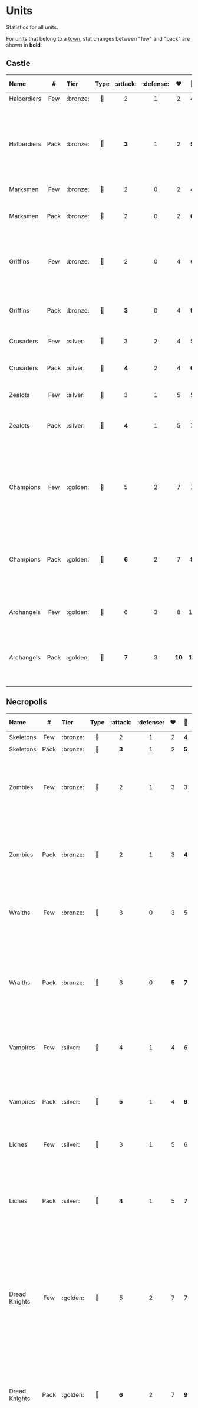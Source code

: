 # Units

Statistics for all units.

For units that belong to a [town](towns.md), stat changes between "few" and "pack" are shown in **bold**.


## Castle

| Name | # | Tier | Type | :attack: | :defense: | ❤️ | 🤺 | Recruitment Cost | Abilities |
| :--- | :---: | :--- | :---: | :---: | :---: | :---: | :---: | ---: | :--- |
| Halberdiers | Few | :bronze: | 👣 | 2 | 1 | 2 | 4 | 2 🟡 | - |
| Halberdiers | Pack | :bronze: | 👣 | **3** | 1 | 2 | **5** | 3 🟡 | ⏳ When the unit is targeted by any attack, you can discard a card and ignore the [Attack die's](dice.md#attack-die) roll result. |
| Marksmen | Few | :bronze: | 🏹 | 2 | 0 | 2 | 4 | 3 🟡 | - |
| Marksmen | Pack | :bronze: | 🏹 | 2 | 0 | 2 | **6** | 5 🟡 | 🪓 If a target is a non-adjacent unit, attack this target again. |
| Griffins | Few | :bronze: | 🪽 | 2 | 0 | 4 | 6 | 4 🟡 | 🗡️This unit can perform an unlimited number of Retaliation Attacks. |
| Griffins | Pack | :bronze: | 🪽 | **3** | 0 | 4 | **9** | 6 🟡 | 🗡️ This unit can perform an unlimited number of Retaliation Attacks. |
| Crusaders | Few | :silver: | 👣 | 3 | 2 | 4 | 5 | 6 🟡 | - |
| Crusaders | Pack | :silver: | 👣 | **4** | 2 | 4 | **6** | 10 🟡 | 🪓 You can reroll every "0" on this unit's [Attack die](dice.md#attack-die). |
| Zealots | Few | :silver: | 🏹 | 3 | 1 | 5 | 5 | 8 🟡 | - |
| Zealots | Pack | :silver: | 🏹 | **4** | 1 | 5 | **7** | 12 🟡 | ⏳ Ignore the combat penalty against adjacent units. |
| Champions | Few | :golden: | 👣 | 5 | 2 | 7 | 7 | 12 🟡 | 🌍 If your hero is on a field with Stables, this unit's reinforcement cost is reduced by 6 🟡. |
| Champions | Pack | :golden: | 👣 | **6** | 2 | 7 | **9** | 20 🟡<br>1 🔴 | 🪓 If this unit's movement ends in a space other than where it started, you may reroll an [Attack die](dice.md#attack-die). |
| Archangels | Few | :golden: | 🪽 | 6 | 3 | 8 | 12 | 20 🟡<br>1 🔴 | 🌍 When combat begins, draw 1 card. |
| Archangels | Pack | :golden: | 🪽 | **7** | 3 | **10** | **18** | 30 🟡<br>2 🔴 | 🌍 Once per Combat. Cancel an attack that would reduce another unit's ❤️ to 0. |


## Necropolis

| Name | # | Tier | Type | :attack: | :defense: | ❤️ | 🤺 | Recruitment Cost | Abilities |
| :--- | :---: | :--- | :---: | :---: | :---: | :---: | :---: | ---: | :--- |
| Skeletons | Few | :bronze: | 👣 | 2 | 1 | 2 | 4 | 2 🟡 | - |
| Skeletons | Pack | :bronze: | 👣 | **3** | 1 | 2 | **5** | 3 🟡 | - |
| Zombies | Few | :bronze: | 👣 | 2 | 1 | 3 | 3 | 3 🟡 | ⏳ If the attacker resolves a "+1" on [Attack die](dice.md#attack-die), gain +1 :defense:. |
| Zombies | Pack | :bronze: | 👣 | 2 | 1 | 3 | **4** | 4 🟡 | ⏳ If the attacker resolves a "0" or a +1" on [Attack die](dice.md#attack-die), gain +1 :defense:. |
| Wraiths | Few | :bronze: | 🪽 | 3 | 0 | 3 | 5 | 4 🟡 | ➡️ Remove up to 1 ❤️‍🩹 from this unit. |
| Wraiths | Pack | :bronze: | 🪽 | 3 | 0 | **5** | **7** | 6 🟡 | ➡️ Remove up to 1 ❤️‍🩹 from this unit, then discard 1 random card from the enemy's hand. |
| Vampires | Few | :silver: | 🪽 | 4 | 1 | 4 | 6 | 8 🟡 | 🪓 Ignore the Retaliation Attack. |
| Vampires | Pack | :silver: | 🪽 | **5** | 1 | 4 | **9** | 12 🟡 | 🪓 Ignore the Retaliation Attack. Then remove up to 2 ❤️‍🩹 from this unit. |
| Liches | Few | :silver: | 🏹 | 3 | 1 | 5 | 6 | 8 🟡 | - |
| Liches | Pack | :silver: | 🏹 | **4** | 1 | 5 | **7** | 14 🟡 | 🪓 Choose a unit adjacent to the target and attack it. For the purpose of this attack, your :attack: is 2. |
| Dread Knights | Few | :golden: | 👣 | 5 | 2 | 7 | 7 | 12 🟡 | 🪓 When retaliating after this attack, the enemy rolls 2 [Attack dice](dice.md#attack-die) and resolves the lower result. |
| Dread Knights | Pack | :golden: | 👣 | **6** | 2 | 7 | **9** | 20 🟡<br>1 🔴 | 🪓 If you resolve a "0" or a "+1" on the [Attack die](dice.md#attack-die), increase this unit's total attack value by another "+1". |
| Ghost Dragons | Few | :golden: | 🪽 | 6 | 3 | 8 | 9 | 19 🟡<br>1 🔴 | ➡️ Discard the enemy's 💛 token. |
| Ghost Dragons | Pack | :golden: | 🪽 | **7** | 3 | **9** | **14** | 32 🟡<br>2 🔴 | ➡️ Discard the enemy's 💛 token.<br>🪓 Add +1 to your [Attack die](dice.md#attack-die) result. |


## Dungeon

| Name | # | Tier | Type | :attack: | :defense: | ❤️ | 🤺 | Recruitment Cost | Abilities |
| :--- | :---: | :--- | :---: | :---: | :---: | :---: | :---: | ---: | :--- |
| Troglodytes | Few | :bronze: | 👣 | 2 | 1 | 2 | 4 | 2 🟡 | - |
| Troglodytes | Pack | :bronze: | 👣 | **3** | 1 | 2 | **5** | 3 🟡 | ⏳ This unit ignores 🐍 effect. |
| Harpies | Few | :bronze: | 🪽 | 2 | 0 | 3 | 6 | 3 🟡 | 🪓 After the enemy's Retaliation Attack, this unit can return to the space from which it moved to attack. |
| Harpies | Pack | :bronze: | 🪽 | **3** | 0 | 3 | **9** | 5 🟡 | 🪓 Ignore the Retaliation Attack. This unit can return to the space from which it moved to attack. |
| Evil Eyes | Few | :bronze: | 🏹 | 3 | 0 | 3 | 5 | 4 🟡 | - |
| Evil Eyes | Pack | :bronze: | 🏹 | 3 | **1** | 3 | **7** | 6 🟡 | ⏳ Ignore the combat penalty against adjacent units. |
| Medusas | Few | :silver: | 🏹 | 3 | 1 | 4 | 5 | 6 🟡 | ⏳ After the Retaliation Attack, roll an [Attack die](dice.md#attack-die), on a "0" the target is 🐍. |
| Medusas | Pack | :silver: | 🏹 | **4** | 1 | 4 | **6** | 12 🟡 | ⏳ Ignore the combat penalty against adjacent units.<br>🗡️ The target gains 🐍. |
| Minotaurs | Few | :silver: | 👣 | 4 | 2 | 4 | 6 | 8 🟡 | 🪓 If you resolve a "-1" on the [Attack die](dice.md#attack-die), draw a card, |
| Minotaurs | Pack | :silver: | 👣 | **5** | 2 | 4 | **8** | 14 🟡 | 🪓 If you resolve a "-1" on the [Attack die](dice.md#attack-die), draw a card, |
| Manticores | Few | :golden: | 🪽 | 5 | 1 | 6 | 7 | 10 🟡 | - |
| Manticores | Pack | :golden: | 🪽 | 5 | 1 | 6 | **11** | 18 🟡<br>1 🔴 | 🪓 For this attack, ignore the :defense: value from the target unit's card. |
| Black Dragons | Few | :golden: | 🪽 | 6 | 3 | 8 | 11 | 19 🟡<br>1 🔴 | ⏳ Reduce ❤️‍🩹 taken by this unit from [🪄](spells.md) by 2 to a minimum of 0. |
| Black Dragons | Pack | :golden: | 🪽 | **8** | 3 | 8 | **15** | 33 🟡<br>2 🔴 | ⏳ Ignore any [🪄](spells.md) effects and ❤️‍🩹 from [Specialty](heroes.md). |


## Tower

| Name | # | Tier | Type | :attack: | :defense: | ❤️ | 🤺 | Recruitment Cost | Abilities |
| :--- | :---: | :--- | :---: | :---: | :---: | :---: | :---: | ---: | :--- |
| Gremlins | Few | :bronze: | 🏹 | 2 | 0 | 2 | 4 | 0 🟡 | - |
| Gremlins | Pack | :bronze: | 🏹 | 2 | 0 | 2 | **5** | 2 🟡 | - |
| Gargoyles | Few | :bronze: | 🪽 | 2 | 1 | 3 | 6 | 3 🟡 | ⏳ This unit ignores any 🔄 [Spell](spells.md) effects. |
| Gargoyles | Pack | :bronze: | 🪽 | **3** | 1 | 3 | **9** | 4 🟡 | ⏳ This unit ignores any 🔄 [Spell](spells.md) effects. |
| Iron Golems | Few | :bronze: | 👣 | 3 | 1 | 3 | 4 | 4 🟡 | ⏳ This unit reduces any ❤️‍🩹 it takes from [spells](spells.md) by 1 - to a minimum of 0. |
| Iron Golems | Pack | :bronze: | 👣 | 3 | **2** | 3 | **5** | 7 🟡 | ⏳ This unit reduces any ❤️‍🩹 it takes from [spells](spells.md) by 2 - to a minimum of 0. |
| Magi | Few | :silver: | 🏹 | 3 | 0 | 4 | 5 | 6 🟡 | 🪓 Ignore combat penalties. |
| Magi | Pack | :silver: | 🏹 | **4** | **1** | 4 | 6 | 11 🟡 | 🪓 Ignore combat penalties. ➡️ Add +1 📖 to the first [spell](spells.md) you cast this round. |
| Genies | Few | :silver: | 🪽 | 3 | 1 | 6 | 7 | 8 🟡 | 🌀 Discard 3 cards from your deck and take a [🪄](spells.md) discarded this way to your hand. |
| Genies | Pack | :silver: | 🪽 | **4** | 1 | 6 | **8** | 12 🟡 | 🪓 Discard 3 cards from your deck and take a [🪄](spells.md) discarded this way to your hand. |
| Nagas | Few | :golden: | 👣 | 5 | 2 | 7 | 6 | 13 🟡 | 🪓 Ignore Retaliation Attacks. |
| Nagas | Pack | :golden: | 👣 | **6** | 2 | 7 | **8** | 18 🟡<br>1 🔴 | 🪓 Ignore Retaliation Attacks. |
| Titans | Few | :golden: | 👣 | 6 | 3 | 8 | 7 | 18 🟡<br>1 🔴 | ⏳ Ignore any 🔄 effects on this unit. |
| Titans | Pack | :golden: | 🏹 | 6 | 3 | 8 | **11** | 32 🟡<br>2 🔴 | ⏳ Ignore any 🔄 effects on this unit and combat penalties against adjacent units. |


## Rampart

| Name | # | Tier | Type | :attack: | :defense: | ❤️ | 🤺 | Recruitment Cost | Abilities |
| :--- | :---: | :--- | :---: | :---: | :---: | :---: | :---: | ---: | :--- |
| Centaurs | Few | :bronze: | 👣 | 2 | 0 | 3 | 6 | 2 🟡 | - |
| Centaurs | Pack | :bronze: | 👣 | **3** | 0 | 3 | **8** | 3 🟡 | - |
| Dwarves | Few | :bronze: | 👣 | 2 | 1 | 3 | 3 | 3 🟡 | ⏳ If this unit is targeted by any [Spell](spells.md) or [Specialty](heroes.md) card, roll 1 [Attack die](dice.md#attack-die). On a "+1" result, ignore the card's effect. |
| Dwarves | Pack | :bronze: | 👣 | **3** | 1 | 3 | **5** | 4 🟡 | ⏳ If this unit is targeted by any [Spell](spells.md) or [Specialty](heroes.md) card, roll 1 [Attack die](dice.md#attack-die). On a "+1" result, ignore the card's effect. |
| Elves | Few | :bronze: | 🏹 | 2 | 1 | 3 | 6 | 4 🟡 | - |
| Elves | Pack | :bronze: | 🏹 | **3** | 1 | 3 | **7** | 7 🟡 | 🪓 If a target is a non adjacent unit, on a "-1" or "0" result, attack this target again. |
| Pegasi | Few | :silver: | 🪽 | 3 | 0 | 5 | 8 | 6 🟡 | - |
| Pegasi | Pack | :silver: | 🪽 | **4** | 0 | **6** | **12** | 10 🟡 | ⏳ The 📖 of all enemy [spells](spells.md) is reduced by 1 (to a minimum of 0). |
| Dendroids | Few | :silver: | 👣 | 4 | 2 | 5 | 3 | 8 🟡 | - |
| Dendroids | Pack | :silver: | 👣 | 4 | 2 | **6** | **4** | 15 🟡 | ⏳ Enemy units that start activation adjacent to this unit cannot move. |
| Unicorns | Few | :golden: | 👣 | 5 | 1 | 8 | 7 | 11 🟡 | ⏳ Reduce any ❤️‍🩹 from [🪄](spells.md) dealt to this unit by 1 (to a minimum of 0), |
| Unicorns | Pack | :golden: | 👣 | **6** | 1 | 8 | **9** | 18 🟡<br>1 🔴 | ⏳ Reduce any ❤️‍🩹 from [🪄](spells.md) dealt to this and adjacent friendly unit(s) by 1 (to a minimum of 0), |
| Gold Dragons | Few | :golden: | 👣 | 5 | 3 | 9 | 10 | 22 🟡<br>1 🔴 | 🪓 Attack 2 spaces in a line. The first attack resolves normally, and the second has 2 :attack:, |
| Gold Dragons | Pack | :golden: | 👣 | **6** | 3 | **10** | **16** | 30 🟡<br>2 🔴 | 🪓 Attack 2 spaces in a line. The first attack resolves normally, and the second has 3 :attack:. |


## Fortress

| Name | # | Tier | Type | :attack: | :defense: | ❤️ | 🤺 | Recruitment Cost | Abilities |
| :--- | :---: | :--- | :---: | :---: | :---: | :---: | :---: | ---: | :--- |
| Gnolls | Few | :bronze: | 👣 | 2 | 1 | 3 | 4 | 2 🟡 | - |
| Gnolls | Pack | :bronze: | 👣 | 2 | 1 | **4** | **5** | 3 🟡 | - |
| Lizardmen | Few | :bronze: | 🏹 | 2 | 0 | 3 | 4 | 3 🟡 | - |
| Lizardmen | Pack | :bronze: | 🏹 | **3** | 0 | 3 | **5** | 5 🟡 | - |
| Dragon Flies | Few | :bronze: | 🪽 | 3 | 0 | 3 | 8 | 4 🟡 | 🪓 Remove all 🔄 effects played on the target by the enemy player. |
| Dragon Flies | Pack | :bronze: | 🪽 | 3 | **1** | 3 | **12** | 7 🟡 | 🪓 Remove all 🔄 effects played on the target by the enemy player. If the target retaliates, it suffers - 1 :attack:. |
| Basilisks | Few | :silver: | 👣 | 4 | 1 | 4 | 5 | 6 🟡 | 🪓 On "-1" outcomes on the [Attack die](dice.md#attack-die), the attacked unit gains a 🐍 token. |
| Basilisks | Pack | :silver: | 👣 | 4 | 1 | **5** | **7** | 9 🟡 | 🪓 On "-1" outcomes on the [Attack die](dice.md#attack-die), the attacked unit gains a 🐍 token. |
| Gorgons | Few | :silver: | 👣 | 4 | 2 | 5 | 5 | 9 🟡 | - |
| Gorgons | Pack | :silver: | 👣 | **5** | 2 | 5 | **6** | 14 🟡 | 🪓 After the attack, roll 2 [Attack dice](dice.md#attack-die); on a double "0", decrease the target unit's ❤️ to 0. |
| Wyverns | Few | :golden: | 🪽 | 5 | 1 | 8 | 7 | 12 🟡 | 🪓 Place 1 faction cube on the target. At the beginning of its every activation, remove it to inflict 1 ❤️‍🩹. |
| Wyverns | Pack | :golden: | 🪽 | **6** | 1 | 8 | **11** | 18 🟡<br>1 🔴 | 🪓 Place 2 faction cubes on the target. At the beginning of its every activation, remove 1 of them to inflict 1 ❤️‍🩹, |
| Hydras | Few | :golden: | 👣 | 6 | 3 | 8 | 5 | 20 🟡<br>1 🔴 | 🪓 Ignore the Retaliation Attack. |
| Hydras | Pack | :golden: | 👣 | **7** | 3 | **10** | **7** | 28 🟡<br>2 🔴 | 🪓 Ignore the Retaliation Attack. This unit attacks up to 2 adjacent enemy units. |


## Inferno

| Name | # | Tier | Type | :attack: | :defense: | ❤️ | 🤺 | Recruitment Cost | Abilities |
| :--- | :---: | :--- | :---: | :---: | :---: | :---: | :---: | ---: | :--- |
| Familiars | Few | :bronze: | 👣 | 2 | 1 | 2 | 5 | 2 🟡 | - |
| Familiars | Pack | :bronze: | 👣 | **3** | 1 | 2 | **7** | 3 🟡 | ⏳ Whenever an enemy casts a [🪄](spells.md) from hand, they must discard 1 card from hand. |
| Magogs | Few | :bronze: | 🏹 | 2 | 0 | 2 | 4 | 3 🟡 | - |
| Magogs | Pack | :bronze: | 🏹 | 2 | 0 | **3** | **6** | 5 🟡 | 🪓 When Magogs attack a target that is not adjacent to them, they also deal 1 ❤️‍🩹 to a unit adjacent to the target. |
| Cerberi | Few | :bronze: | 👣 | 3 | 0 | 4 | 7 | 4 🟡 | - |
| Cerberi | Pack | :bronze: | 👣 | 3 | **1** | **5** | **8** | 7 🟡 | 🪓 Ignores Retaliation Attacks. Additionally, deals 1 ❤️‍🩹 to another enemy unit adjacent to Cerberi. |
| Demons | Few | :silver: | 👣 | 3 | 2 | 4 | 5 | 6 🟡 | - |
| Demons | Pack | :silver: | 👣 | 3 | 2 | **5** | **6** | 8 🟡 | - |
| Pit Lords | Few | :silver: | 👣 | 4 | 1 | 6 | 6 | 8 🟡 | - |
| Pit Lords | Pack | :silver: | 👣 | **5** | 1 | 6 | **7** | 15 🟡 | 🌀 If one of your units has been removed from the board during this Combat, Summon or Reinforce Demons. |
| Efreet | Few | :golden: | 🪽 | 5 | 1 | 7 | 9 | 12 🟡 | ⏳ Ignores any ❤️‍🩹 from [Magic Arrows](spells.md). |
| Efreet | Pack | :golden: | 🪽 | **6** | 1 | 7 | **13** | 18 🟡<br>1 🔴 | ⏳ Ignores any ❤️‍🩹 from [Magic Arrows](spells.md) or [spells](spells.md) from the [Fire School of Magic](spells.md#fire-magic). |
| Arch Devils | Few | :golden: | 🪽 | 6 | 3 | 8 | 11 | 22 🟡<br>1 🔴 | 🪓 Ignores Retaliation Attacks. |
| Arch Devils | Pack | :golden: | 🪽 | **7** | 3 | **9** | **15** | 30 🟡<br>2 🔴 | 🪓 Ignores Retaliation Attacks.<br>⏳ As a regular movement, the Arch Devils can move to any empty space. |


## Stronghold

🔮 Unrelased and incomplete content.

| Name | # | Tier | Type | :attack: | :defense: | ❤️ | 🤺 | Recruitment Cost | Abilities |
| :--- | :---: | :--- | :---: | :---: | :---: | :---: | :---: | ---: | :--- |
| Goblins | Few | :bronze: | 👣 | 1 | 0 | 4 | 6 | 1 🟡 | - |
| Goblins | Pack | :bronze: | 👣 | 🚧 | 🚧 | 🚧 | 🚧 | 2 🟡 | 🚧 |
| Wolf Raiders | Few | :bronze: | 👣 | 2 | 0 | 3 | 7 | 3 🟡 | - |
| Wolf Raiders | Pack | :bronze: | 👣 | 🚧 | 🚧 | 🚧 | 🚧 | 🚧 | 🚧 |
| Orcs | Few | :bronze: | 👣 | 2 | 1 | 4 | 4 | 🚧 | - |
| Orcs | Pack | :bronze: | 👣 | 🚧 | 🚧 | 🚧 | 🚧 | 7 🟡 | 🚧 |
| Ogres | Few | :silver: | 👣 | 3 | 2 | 4 | 4 | 6 🟡 | 🌀 Place a -1 :attack: token on a chosen 👣 or 🪽 unit for 2 Combat rounds. |
| Ogres | Pack | :silver: | 👣 | 🚧 | 🚧 | 🚧 | 🚧 | 8 🟡 | 🚧 |
| Thunderbirds | Few | :silver: | 🪽 | 4 | 1 | 6 | 9 | 8 🟡 | - |
| Thunderbirds | Pack | :silver: | 🪽 | **5** | 1 | 6 | **11** | 14 🟡 | 🚧 |
| Cyclops | Few | :golden: | 🏹 | 🚧 | 🚧 | 🚧 | 🚧 | 13 🟡 | 🌀 This unit can destroy the Gate or a Wall. |
| Cyclops | Pack | :golden: | 🏹 | 5 | 1 | 7 | 8 | 17 🟡<br>1 🔴 | ⏳ Reduce any ❤️‍🩹 from [🪄](spells.md) dealt to this and adjacent friendly unit(s) by 1 (to a minimum of 0). |
| Behemoths | Few | :golden: | 👣 | 7 | 2 | 8 | 6 | 19 🟡<br>1 🔴 | 🪓 Decrease the target's :defense: by 1 (to a minimum of 0). |
| Behemoths | Pack | :golden: | 👣 | **8** | 2 | **10** | **9** | 29 🟡<br>2 🔴 | 🪓 Decrease the target's :defense: by 2 (to a minimum of 0). After the attack, place 1 Corrosion token on the target. |


## Conflux

🔮 Unrelased and incomplete content. Unit names are a mix of guesses based on how existing units are named, and previews from Archon.

| Name | # | Tier | Type | :attack: | :defense: | ❤️ | 🤺 | Recruitment Cost | Abilities |
| :--- | :---: | :--- | :---: | :---: | :---: | :---: | :---: | ---: | :--- |
| Sprites | Few | :bronze: | 🪽 | 🚧 | 🚧 | 🚧 | 🚧 | 🚧 | 🚧 |
| Sprites | Pack | :bronze: | 🪽 | 🚧 | 🚧 | 🚧 | 🚧 | 🚧 | 🚧 |
| Storm Elementals  | Few | :bronze: | 👣 | 🚧 | 🚧 | 🚧 | 🚧 | 🚧 | 🚧 |
| Storm Elementals  | Pack | :bronze: | 🏹 | 🚧 | 🚧 | 🚧 | 🚧 | 🚧 | 🚧 |
| Ice Elementals  | Few | :bronze: | 👣 | 🚧 | 🚧 | 🚧 | 🚧 | 🚧 | 🚧 |
| Ice Elementals  | Pack | :bronze: | 🏹 | 🚧 | 🚧 | 🚧 | 🚧 | 🚧 | 🚧 |
| Energy Elementals | Few | :silver: | 🪽 | 🚧 | 🚧 | 🚧 | 🚧 | 🚧 | 🚧 |
| Energy Elementals | Pack | :silver: | 🪽 | 🚧 | 🚧 | 🚧 | 🚧 | 🚧 | 🚧 |
| Magma Elementals | Few | :silver: | 👣 | 🚧 | 🚧 | 🚧 | 🚧 | 🚧 | 🚧 |
| Magma Elementals | Pack | :silver: | 👣 | 🚧 | 🚧 | 🚧 | 🚧 | 🚧 | 🚧 |
| Magic Elementals | Few | :golden: | 👣 | 🚧 | 🚧 | 🚧 | 🚧 | 🚧 | 🚧 |
| Magic Elementals | Pack | :golden: | 👣 | 🚧 | 🚧 | 🚧 | 🚧 | 🚧 | 🚧 |
| Phoenixes | Few | :golden: | 🪽 | 🚧 | 🚧 | 🚧 | 🚧 | 🚧 | 🚧 |
| Phoenixes | Pack | :golden: | 🪽 | 🚧 | 🚧 | 🚧 | 🚧 | 🚧 | 🚧 |


## Cove

🔮 Unrelased and incomplete content. Unit names are a mix of guesses based on how existing units are named, and previews from Archon.

| Name | # | Tier | Type | :attack: | :defense: | ❤️ | 🤺 | Recruitment Cost | Abilities |
| :--- | :---: | :--- | :---: | :---: | :---: | :---: | :---: | ---: | :--- |
| Oceanids | Few | :bronze: | 🪽 | 🚧 | 🚧 | 🚧 | 🚧 | 🚧 | 🚧 |
| Oceanids | Pack | :bronze: | 🪽 | 🚧 | 🚧 | 🚧 | 🚧 | 🚧 | 🚧 |
| Seamen | Few | :bronze: | 👣 | 🚧 | 🚧 | 🚧 | 🚧 | 🚧 | 🚧 |
| Seamen | Pack | :bronze: | 👣 | 🚧 | 🚧 | 🚧 | 🚧 | 🚧 | 🚧 |
| Corsairs | Few | :bronze: | 🏹 | 🚧 | 🚧 | 🚧 | 🚧 | 🚧 | 🚧 |
| Corsairs | Pack | :bronze: | 🏹 | 🚧 | 🚧 | 🚧 | 🚧 | 🚧 | 🚧 |
| Stormbirds | Few | :silver: | 🪽 | 🚧 | 🚧 | 🚧 | 🚧 | 🚧 | 🚧 |
| Stormbirds | Pack | :silver: | 🪽 | 🚧 | 🚧 | 🚧 | 🚧 | 🚧 | 🚧 |
| Sea Witches | Few | :silver: | 🏹 | 🚧 | 🚧 | 🚧 | 🚧 | 🚧 | 🚧 |
| Sea Witches | Pack | :silver: | 🏹 | 🚧 | 🚧 | 🚧 | 🚧 | 🚧 | 🚧 |
| Nixes | Few | :golden: | 👣 | 🚧 | 🚧 | 🚧 | 🚧 | 🚧 | 🚧 |
| Nixes | Pack | :golden: | 👣 | 🚧 | 🚧 | 🚧 | 🚧 | 🚧 | 🚧 |
| Haspids | Few | :golden: | 👣 | 🚧 | 🚧 | 🚧 | 🚧 | 🚧 | 🚧 |
| Haspids | Pack | :golden: | 👣 | 🚧 | 🚧 | 🚧 | 🚧 | 🚧 | 🚧 |


## Neutral

| Name | Tier | Type | :attack: | :defense: | ❤️ | 🤺 | Recruitment Cost | Abilities |
| :--- | :--- | :---: | :---: | :---: | :---: | :---: | ---: | :--- |
| Boars | :bronze: | 👣 | 2 | 0 | 4 | 6 | 4 🟡 | - |
| Centaurs | :bronze: | 👣 | 2 | 0 | 5 | 7 | 3 🟡 | - |
| Cerberi | :bronze: | 👣 | 2 | 0 | 5 | 8 | 10 🟡 | 🪓 Ignores Retaliation Attacks. Additionally, deals 1 ❤️‍🩹 to another enemy unit adjacent to Cerberi. |
| Dragon Flies | :bronze: | 🪽 | 3 | 0 | 3 | 8 | 7 🟡 | 🪓 Retaliation Attacks against Dragon Flies suffer -1 :attack:. |
| Dwarves | :bronze: | 👣 | 2 | 1 | 4 | 3 | 4 🟡 | ⏳ If this unit is targeted by any [Spell](spells.md) or [Specialty](heroes.md) card, roll 1 [Attack die](dice.md#attack-die). On a "+1" result, ignore the card's effect. |
| Elves | :bronze: | 🏹 | 2 | 1 | 3 | 6 | 7 🟡 | 🪓 If a target is a non adjacent unit, on a "-1" or "0" result, attack this target again. |
| Evil Eyes | :bronze: | 🏹 | 2 | 1 | 3 | 6 | 6 🟡 | ⏳ Ignore the combat penalty against adjacent units. |
| Familiars | :bronze: | 👣 | 3 | 1 | 2 | 7 | 6 🟡 | ⏳ Whenever an enemy cast a [🪄](spells.md) from hand, they must discard 1 card from hand. |
| Gargoyles | :bronze: | 🪽 | 2 | 1 | 3 | 9 | 4 🟡 | ⏳ This unit ignores 🐍 effect. |
| Gnolls | :bronze: | 👣 | 2 | 1 | 2 | 4 | 3 🟡 | - |
| Gremlins | :bronze: | 🏹 | 2 | 0 | 2 | 5 | 2 🟡 | - |
| Griffins | :bronze: | 🪽 | 3 | 0 | 4 | 8 | 7 🟡 | 🗡️ This unit can perform and unlimited number of Retaliation Attacks. |
| Halberdiers | :bronze: | 👣 | 2 | 0 | 4 | 4 | 4 🟡 | ⏳ Treat allied adjacent units as if they had a Defense token. |
| Halflings | :bronze: | 🏹 | 2 | 0 | 3 | 6 | 5 🟡 | 🪓 Roll 2 [Attack dice](dice.md#attack-die) and resolve the higher one. Ignore combat penalties. |
| Harpies | :bronze: | 🪽 | 2 | 0 | 4 | 8 | 5 🟡 | 🪓 Ignore the Retaliation Attack. This unit can return to the space from which it moved to attack. |
| Iron Golems | :bronze: | 👣 | 2 | 1 | 4 | 3 | 6 🟡 | ⏳ Reduce any ❤️‍🩹 from [spells](spells.md) by 2 - to a minimum of 0. |
| Lizardmen | :bronze: | 🏹 | 2 | 0 | 4 | 5 | 4 🟡 | - |
| Magogs | :bronze: | 🏹 | 2 | 0 | 4 | 6 | 8 🟡 | 🪓 When Magogs attack a target that is non adjacent to them, they also deal 1 ❤️‍🩹 to a unit adjacent to the target. |
| Marksmen | :bronze: | 🏹 | 2 | 0 | 3 | 5 | 7 🟡 | 🪓 If a target is a non-adjacent unit, attack this target again. |
| Peasants | :bronze: | 👣 | 1 | 0 | 2 | 3 | 3 🟡 | 🌍 At the beginning of each Resource round, gain 3 🟡. |
| Rogues | :bronze: | 👣 | 2 | 1 | 3 | 6 | 5 🟡 | 🌍 Once during your turn, look at the top card from any deck, then put it back on the top or on the bottom of that deck. |
| Skeletons | :bronze: | 👣 | 2 | 0 | 3 | 4 | 3 🟡 | ⏳ After defeating Skeletons, if you control a [💀 Hero](heroes.md#necropolis), immediately Reinforce 1 of your :bronze: units. |
| Troglodytes | :bronze: | 👣 | 2 | 1 | 3 | 6 | 4 🟡 | ⏳ This unit ignores 🐍 effects. |
| Wraiths | :bronze: | 🪽 | 2 | 0 | 4 | 7 | 7 🟡 | ➡️ Remove up to 2 ❤️‍🩹 from this unit. |
| Zombies | :bronze: | 👣 | 2 | 0 | 4 | 3 | 5 🟡 | ⏳ If the attacker resolves a "0" or a "+1" on an [Attack die](dice.md#attack-die), gain +1 :defense: |
| Basilisks | :silver: | 👣 | 4 | 1 | 4 | 5 | 12 🟡 | 🪓 After the attack, roll 1 [Attack die](dice.md#attack-die). On a "0" result, 🐍 the target. |
| Crusaders | :silver: | 👣 | 3 | 2 | 4 | 5 | 11 🟡 | ⏳ During any attack, roll 2 [Attack dice](dice.md#attack-die) and resolve the higher outcome. |
| Demons | :silver: | 👣 | 3 | 0 | 8 | 6 | 13 🟡 | - |
| Dendroids | :silver: | 👣 | 3 | 2 | 6 | 3 | 12 🟡 | ⏳ Enemy units that start activation adjacent to this unit cannot move. |
| Genies | :silver: | 🪽 | 3 | 1 | 4 | 9 | 11 🟡 | 🪓 When attacking Efreet, this unit gains +1 :attack:. |
| Gorgons | :silver: | 👣 | 4 | 2 | 4 | 5 | 13 🟡 | 🪓 After the attack, roll 2 [Attack dice](dice.md#attack-die). On two "-1" results, reduce the attacked unit's ❤️ to 0. |
| Liches | :silver: | 🏹 | 3 | 0 | 6 | 7 | 12 🟡 | 🪓 Choose a unit adjacent to the target and attack it. For the purpose of this attack, your :attack: is 2. |
| Magi | :silver: | 🏹 | 3 | 0 | 5 | 6 | 11 🟡 | 🪓 Ignore combat penalties. After this unit's attack, the enemy discards a random card or a card with 📖. |
| Medusas | :silver: | 🏹 | 3 | 1 | 4 | 6 | 11 🟡 | ⏳ Ignore the combat penalty against adjacent units.<br>🗡️ The target is 🐍. |
| Minotaurs | :silver: | 👣 | 3 | 2 | 4 | 7 | 11 🟡 | 🪓 Reroll this unit's "-1" outcome on the [Attack die](dice.md#attack-die). |
| Mummies | :silver: | 👣 | 3 | 1 | 4 | 5 | 8 🟡 | 🪓 Ignore the result on the [Attack die](dice.md#attack-die). ⏳ Whenever this unit is attacked, set your opponent's [Attack die](dice.md#attack-die) to "-1". |
| Nomads | :silver: | 👣 | 3 | 1 | 4 | 7 | 10 🟡 | 🌍 At the end of your turn, move your [Hero's](heroes.md) model to an adjacent empty field. |
| Pegasi | :silver: | 🪽 | 3 | 0 | 5 | 8 | 14 🟡 | ⏳ Whenever an enemy casts a [🪄](spells.md), they much discard an additional card woth 📖. |
| Pit Lord | :silver: | 👣 | 4 | 1 | 5 | 7 | 15 🟡 | - |
| Sharpshooters | :silver: | 🏹 | 3 | 0 | 6 | 9 | 10 🟡 | 🪓 Ignore the combat penalties. |
| Vampires | :silver: | 🪽 | 3 | 0 | 5 | 8 | 9 🟡 | 🪓 Ignore Enemy's Retaliation Attack. Then remove up to 2 ❤️‍🩹 from this unit. |
| Zealots | :silver: | 🏹 | 3 | 0 | 5 | 5 | 12 🟡 | ⏳ Ignore the combat penalty against adjacent units. |
| Arch Devils | :golden: | 🪽 | 5 | 2 | 7 | 10 | 23 🟡 | 🪓 When attacking Archangels, this unit gains +2 :attack:. |
| Archangels | :golden: | 🪽 | 5 | 2 | 7 | 10 | 29 🟡 | 🪓 When attacking Arch Devils, this unit gains +2 :attack:. |
| Black Dragons | :golden: | 🪽 | 5 | 2 | 7 | 9 | 30 🟡 | 🪓 Attack 2 spaces in a line. The first attack resolves normally, and the second has 2 :attack:. |
| Champions | :golden: | 👣 | 4 | 2 | 6 | 8 | 18 🟡 | 🪓 Roll 2 [Attack dice](dice.md#attack-die) and aplly both outcomes.<br>⏳ Reroll this unit's all "-1" rolls. |
| Diamond Golems | :golden: | 👣 | 4 | 2 | 6 | 6 | 16 🟡 | ⏳ Reduce any ❤️‍🩹 from [spells](spells.md) by 3 - to a minimum of 0. |
| Dread Knights | :golden: | 👣 | 5 | 1 | 7 | 7 | 18 🟡 | ⏳ When this unit is targeted by a Retaliation Attack, it gains +1 :defense:. |
| Efreet | :golden: | 🪽 | 4 | 2 | 6 | 13 | 20 🟡 | ⏳ Ignores any ❤️‍🩹 from [Magic Arrows](spells.md) or [spells](spells.md) from the[Fire School of Magic](spells.md#fire-magic). |
| Enchanters | :golden: | 🏹 | 4 | 1 | 5 | 5 | 16 🟡 | ➡️ Remove up to 2 ❤️‍🩹 from a friendly unit. Otherwise, Enchanters gain +1 :attack:. |
| Ghost Dragons | :golden: | 🪽 | 5 | 2 | 6 | 9 | 28 🟡 | 🪓 After the attack, roll 1 [Attack die](dice.md#attack-die); if the result is "0", the target must immediately move away 1 space. |
| Gold Golems | :golden: | 👣 | 3 | 2 | 6 | 5 | 14 🟡 | ⏳ Reduce any ❤️‍🩹 from [spells](spells.md) by 2 - to a minimum of 0. |
| Manticores | :golden: | 🪽 | 4 | 1 | 7 | 8 | 18 🟡 | ⏳ On a "0" or a "+1" outcomes on the enemy's [Attack die](dice.md#attack-die), gain +1 :defense:. |
| Nagas | :golden: | 👣 | 5 | 1 | 6 | 6 | 16 🟡 | 🪓 Ignore Retaliation Attacks. |
| Trolls | :golden: | 👣 | 4 | 0 | 7 | 7 | 13 🟡 | ➡️ Remove up to 3 ❤️‍🩹 from this unit. |
| Unicorns | :golden: | 👣 | 5 | 1 | 7 | 7 | 18 🟡 | 🗡️ The target is 🐍. |
| Wyverns | :golden: | 🪽 | 4 | 1 | 7 | 8 | 17 🟡 | 🪓 After the attack, roll 1 [Attack die](dice.md#attack-die). On a "0" result, deal 1 ❤️‍🩹 to the target unit. |
| Azure Dragons | :azure: | 🪽 | 8 | 3 | 10 | 19 | 45 🟡<br>2 🔴 | 🪓 If you resolve a "-1" on the [Attack die](dice.md#attack-die), the target gains 🐍.<br>⏳ Ignore any [🪄](spells.md) effects and ❤️‍🩹 from [Specialty](heroes.md). |
| Cystral Dragons | :azure: | 👣 | 7 | 3 | 9 | 16 | 40 🟡<br>2 🔴 | 🌍 At the beginning of each Resource round, gain 2 🔴. |
| Faerie Dragons | :azure: | 🪽 | 5 | 2 | 8 | 15 | 35 🟡<br>2 🔴 | ➡️ The selected unit suffers 2 ❤️‍🩹. This is a [🪄](spells.md) that does not count towards your [spell](spells.md) limit. |
| Gold Dragons | :azure: | 🪽 | 6 | 3 | 9 | 10 | 42 🟡 | 🪓 Attack 2 spaces in a line. The first attack resolves normally, and the second has 3 :attack:. |
| Hydras | :azure: | 👣 | 7 | 3 | 8 | 5 | 40 🟡 | 🪓 Ignore Retaliation Attacks. This unit attacks up to 2 adjacent enemy units. |
| Rust Dragons | :azure: | 🪽 | 7 | 3 | 10 | 17 | 38 🟡<br>1 🔴 | 🪓 On "-1" results on the [Attack die](dice.md#attack-die), decrease the attacked unit's :defense: by 2 - to a minimum of 0. |
| Titans | :azure: | 🏹 | 6 | 2 | 10 | 10 | 39 🟡 | ⏳ Ignore the combat penalty against adjacent units.<br>🪓 When attacking Black Dragons, this unit gains +2 :attack:. |

<a id="other"></a>
# Other

| Name | Type | :attack: | :defense: | ❤️ | 🤺 | Abilities |
| :--- | :---: | :---: | :---: | :---: | :---: | :--- |
| Arrow Tower | 🏹 | 4 | 2 | 3 | 9 | Place this card near the Combat board. Discard this card immediately when both the Gate card and all the Wall cards are destroyed.<br>⏳ It can only be attack by 🏹 attacks or card effects. |

You can find war machines [here](war_machines.md).
